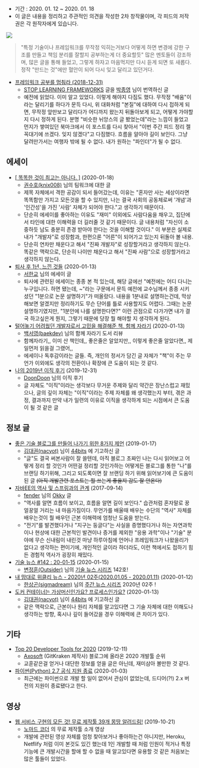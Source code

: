 - 기간 : 2020. 01. 12 ~ 2020. 01. 18
- 이 글은 내용을 정리하고 주관적인 의견을 작성한 2차 창작물이며, 각 피드의 저작권은 각 원작자에게 있습니다.

![](https://frqpxg.sn.files.1drv.com/y4mq1dsPiC9rBRSWEk1kKr1n6r7O0Iz0k-lilAHNFFZhmbQRAWXo8aMzsALdbgTC6IFPpWUrIZsxvoZj5V18GSOnAMDOp82mjjgQhpr4FRluDj6SjwY73JSRz66OVesMM2GOOHS4ibcvwPggKmdNAjnlYrmImmuey_yUVeYyZvrOP579W8WkR1EgHyGgvgV0YOMwoFnILbwailT22oZcraU9Q?width=334&height=311&cropmode=none)

> "특정 기술이나 프레임워크를 무작정 익히는거보다 어떻게 하면 변경에 강한 구조를 만들고 책임 분리를 잘할지 공부하는게 더 중요할듯" 많은 멘토들이 강조하며, 많은 글을 통해 들었고, 그렇게 하자고 마음먹지만 다시 듣게 되면 또 새롭다. 정작 "만드는 것"에만 혈안이 되어 다시 잊고 달리고 있던거다.
> 
- [프레임워크 공부를 멈춰라 (2018-12-31)](https://medium.com/@jongyoungpark/%ED%94%84%EB%A0%88%EC%9E%84%EC%9B%8C%ED%81%AC-%EA%B3%B5%EB%B6%80%EB%A5%BC-%EB%A9%88%EC%B6%B0%EB%9D%BC-1afa37644474)
    - [STOP LEARNING FRAMEWORKS](https://sizovs.net/2018/12/17/stop-learning-frameworks/?fbclid=IwAR0Z7akFcxic9iAJJVg4y4bByucngPael0kq485m_yL3IbuVcySyuftVJ3c) 글을 [박종영](https://medium.com/@jongyoungpark) 님이 번역하신 글
    - 예전에 읽었다. 이미 알고 있었다. 이렇게 해야지 다짐도 했다. 무작정 "배움"이라는 달리기를 하다가 문득 다시, 위 대화처럼 "본질"에 대하여 다시 접하게 되면,  무작정 앞만보고 달리다가 어디까지 왔는지 뒤돌아보게 되고, 어떻게 가야할지 다시 정하게 된다. 분명 "비슷한 뉘앙스의 글 봤었는데"라는 느낌이 들었고 먼지가 쌓여있던 북마크에서 이 포스트를 다시 찾아서 "이번 주간 피드 정리 젤 꼭대기에 쓰겠다. 잊지 않겠다"고 다짐했다. 흐름을 알아야 길이 보인다. 그냥 달려만가서는 여행자 밖에 될 수 없다. 내가 원하는 "파인더"가 될 수 없다.

## 에세이

- [[ 똑똑한 것이 최고는 아니다. ]](https://blog.naver.com/knix008/221776600327) (2020-01-18)
    - [권수호(knix008)](http://blog.naver.com/PostList.nhn?blogId=knix008) 님의 팀워크에 대한 글
    - 제목 자체에서 격한 공감이 되서 들어갔는데, 이유는 "혼자만 사는 세상이라면 똑똑함만 가지고 모든것을 할 수 있지만, 나는 결국 사회의 공동체로써 '개념'과 '인간성'을 가진 '사람' 자체가 되어야 한다."고 생각하기 때문이다.
    - 단순히 에세이를 좋아하는 이유도 "재미" 이외에도 사람다움을 채우고, 집단에서 타인에 대한 이해력을 더 길러줄 것 같기 때문이다. 글 내용처럼 "자신이 소중하듯 남도 충분히 존경 받아야 한다는 것을 이해할 것이다." 이 부분은 실제로 내가 "개발자"로 성장함과, 한편으론 "어른"이 되어가고 있는지 뒤돌아 볼 내용.
    - 단순히 연차만 채운다고 해서 "진짜 개발자"로 성장할거라고 생각하지 않는다. 똑같은 맥락으로, 단순히 나이만 채운다고 해서 "진짜 사람"으로 성장할거라고 생각하지 않는다.
- [퇴사 후 1년, 느낀 것들](https://brunch.co.kr/@zalhanilll/440) (2020-01-13)
    - [서한교](https://brunch.co.kr/@zalhanilll) 님의 에세이 글
    - 퇴사에 관련된 에세이는 종종 본 적 있는데, 해당 글에선 "예전에는 어디 다니는 누구입니다. 하면 됐는데, ~"라는 구문에서 문득 예전에 교수님께서 종종 시키셨던 "1분으로 논문 설명하기"가 떠올랐다. 내용을 1분내로 설명하는건데, 막상 해보면 알겠지만 정리하기도 무슨 단어를 틀로 사용할지도 어렵다. 그때는 논문 설명하기였지만, "1분안에 나를 설명한다면?" 이런 관점으로 다가가면 내가 결국 하고싶은게 뭔지, 그렇기 때문에 당장 뭘 해야할 지 생각하게 된다.
- [털어놓기 어려웠던 개발자로서 고민을 해결해준 책, 함께 자라기](https://baek.dev/post/16/) (2020-01-13)
    - [백서영(baekdev)](https://github.com/baekdev) 님의 함께 자라기 도서 리뷰
    - 함께자라기,, 이미 산 책인데,, 좋은줄은 알았지만,, 이렇게 좋은줄 알았다면,, 제일먼저 읽을걸 그랬어,,
    - 에세이나 독후감이라는 글들. 즉, 개인의 정서가 담긴 글 자체가 "책"이 주는 무언가 이외에도 생각의 전환이나 확장에 큰 도움이 되는 것 같다.
- [나의 2019년 이직 후기](https://velog.io/@doondoony) (2019-12-31)
    - [DoonDoon](https://velog.io/@doondoony) 님의 이직 후기
    - 글 자체도 "이직"이라는 생각보다 무거운 주제와 달리 약간은 장난스럽고 재밌으나, 글의 깊이 자체는 "이직"이라는 주제 자체를 왜 생각했는지 부터, 겪은 과정, 결과까지 만약 내가 일련의 이유로 이직을 생각하게 되는 시점에서 큰 도움이 될 것 같은 글

## 정보 글

- [좋은 기술 블로그를 만들어 나가기 위한 8가지 제언](https://www.44bits.io/ko/post/8-suggestions-for-tech-programming-blog) (2019-01-17)
    - [김대권(nacyot)](https://github.com/nacyot) 님이 [44bits](https://www.44bits.io/ko) 에 기고하신 글
    - "글"도 결국 써본사람이 잘 쓸텐데, 아직 블로그 초짜인 나는 다시 읽어보고 어떻게 정리 할 것인가 어떤걸 정리할 것인가하는 어떻게든 블로그를 통한 "나"를 브랜딩 하기위해, 그리고 되도록이면 잘 브랜딩 하기 위해 읽어보기에 큰 도움이 된 글 ~~(아직 개발관련 포스트는 뭘 쓰는게 좋을지 감도 잘 안온다)~~
- [자바EE의 역사 및 스프링과의 관계](https://okky.kr/article/415474) (2017-09-14)
    - [fender](https://okky.kr/user/info/5322) 님의 [Okky](https://okky.kr/) 글
    - "역사를 알면 흐름이 보이고, 흐름을 알면 길이 보인다." 습관처럼 혼자말로 꿍얼꿍얼 거리는 내 마음가짐이다. 무언가를 배울때 배우는 수단의 "역사" 자체를 배우는것이 뭘 배우던 근본 이해력에 엄청난 도움을 받는다.
    - "전기"를 발견했다거나 "지구는 둥글다"는 사실을 증명했다거나 하는 자연과학이나 현상에 대한 근본적인 발견이나 증거를 제외한 "응용 과학"이나 "기술" 분야에 무슨 신내림이 내린것 마냥 하루아침에 언어나 프레임워크가 나왔을리가 없다고 생각하는 편이기에, 개인적인 글이라 하더라도, 이런 책에서도 접하기 힘든 경험적 역사가 굉장히 재밌다.
- [기술 뉴스 #142 : 20-01-15](https://blog.outsider.ne.kr/1475?utm_source=feedburner&utm_medium=feed&utm_campaign=Feed%3A+rss_outsider_dev+%28Outsider%27s+Dev+Story%29) (2020-01-15)
    - [변정훈(Outsider)](https://github.com/outsideris) 님의 [기술 뉴스 시리즈](https://blog.outsider.ne.kr/category/Newsletter) 142호!
- [내 맘대로 위클리 뉴스 - 2020년 02주(2020.01.05 - 2020.01.11)](https://www.sangkon.com/sigamdream_weekly_2020_02/) (2020-01-12)
    - [한상곤(sigmadream)](http://www.sangkon.com/) 님의 [주간 뉴스 시리즈](https://www.sangkon.com/tag/weekly/) 2020년 02주 !
- [도커 컨테이너는 가상머신인가요? 프로세스인가요?](https://www.44bits.io/ko/post/is-docker-container-a-virtual-machine-or-a-process#%EB%A7%88%EC%B9%98%EB%A9%B0) (2020-01-13)
    - [김대권(nacyot)](https://github.com/nacyot) 님이 [44bits](https://www.44bits.io/ko) 에 기고하신 글
    - 같은 맥락으로, 근본이나 원리 자체를 알고있다면 그 기술 자체에 대한 이해도나 생각하는 방향, 혹시나 깊이 들어갔을 경우 이해력에 큰 차이가 있다.

## 기타

- [Top 20 Developer Tools for 2020](https://blog.axosoft.com/top-developer-tools-2020/) (2019-12-11)
    - [Axosoft](https://www.axosoft.com/why-axosoft/about-us) (GitKraken 제작사) 블로그에 올라온 2020 개발툴 순위
    - 교훈같은걸 얻거나 대단한 정보를 얻을 글은 아닌데, 재미삼아 볼만한 것 같다.
- [파이썬(Python) 2.7 공식 지원 종료](https://www.44bits.io/ko/post/news--python-2-7-retired) (2020-01-03)
    - 최근에는 파이썬으로 개발 할 일이 없어서 관심이 없었는데, 드디어(?!) 2.x 버전의 지원이 종료됐다고 한다.

## 영상

- [웹 서비스 구현의 모든 것! 무료 제작툴 39개 몽땅 알려드림!](https://youtu.be/u3Ph_M2bySg) (2019-10-21)
    - [노마드 코더](https://www.youtube.com/channel/UCUpJs89fSBXNolQGOYKn0YQ) 의 무료 제작툴 소개 영상
    - 개발에 관련된 영상 자체를 엄청 찾아보거나 좋아하는건 아니지만, Heroku, Netflify 처럼 이미 본것도 있긴 했는데 1인 개발할 때 처럼 인원이 적거나 특정 기능에 큰 개발시간을 할애 할 수 없을 때 알고있다면 유용할 것 같은 처음보는 많은 툴들이 있었다.
